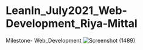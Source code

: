 # LeanIn_July2021_Web-Development_Riya-Mittal
Milestone- Web_Development
![Screenshot (1489)](https://user-images.githubusercontent.com/63870023/126038999-5c8bf2f8-ca3b-427a-80b4-f1b908bcd357.png)
